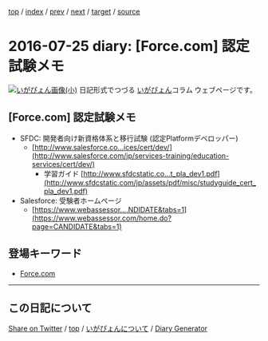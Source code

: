 [top](../index.html) 
 / [index](https://igapyon.github.io/diary/2016/index.html) 
 / [prev](https://igapyon.github.io/diary/2016/ig160724.html) 
 / [next](https://igapyon.github.io/diary/2016/ig160726.html) 
 / [target](https://igapyon.github.io/diary/2016/ig160725.html) 
 / [source](https://github.com/igapyon/diary/blob/gh-pages/2016/ig160725.html.src.md) 

2016-07-25 diary: [Force.com] 認定試験メモ
=====================================================================================================
[![いがぴょん画像(小)](https://igapyon.github.io/diary/images/iga200306s.jpg "いがぴょん")](https://igapyon.github.io/diary/memo/memoigapyon.html) 日記形式でつづる [いがぴょん](https://igapyon.github.io/diary/memo/memoigapyon.html)コラム ウェブページです。

## [Force.com] 認定試験メモ


* SFDC: 開発者向け新資格体系と移行試験 (認定Platformデベロッパー)
  * [http://www.salesforce.co...ices/cert/dev/](http://www.salesforce.com/jp/services-training/education-services/cert/dev/)
    * 学習ガイド [http://www.sfdcstatic.co...t_pla_dev1.pdf](http://www.sfdcstatic.com/jp/assets/pdf/misc/studyguide_cert_pla_dev1.pdf)
* Salesforce: 受験者ホームページ
  * [https://www.webassessor....NDIDATE&tabs=1](https://www.webassessor.com/home.do?page=CANDIDATE&tabs=1)





## 登場キーワード

* [Force.com](../keyword/force.com.html)

----------------------------------------------------------------------------------------------------

## この日記について

[Share on Twitter](https://twitter.com/intent/tweet?hashtags=igapyon%2Cdiary%2C%E3%81%84%E3%81%8C%E3%81%B4%E3%82%87%E3%82%93%2CForce.com&text=%5BForce.com%5D+%E8%AA%8D%E5%AE%9A%E8%A9%A6%E9%A8%93%E3%83%A1%E3%83%A2&url=https%3A%2F%2Figapyon.github.io%2Fdiary%2F2016%2Fig160725.html) / [top](../index.html) / [いがぴょんについて](https://igapyon.github.io/diary/memo/memoigapyon.html) / [Diary Generator](https://github.com/igapyon/igapyonv3)
